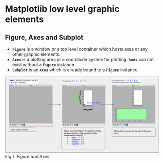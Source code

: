 # Matplotlib low level graphic elements

## Figure, Axes and Subplot

* **`Figure`** is a window or a top level container which hosts axes or any other graphic elements.
* **`Axes`** is a plotting area or a coordinate system for plotting. **`Axes`** can not exist without a **`Figure`** instance.
* **`Subplot`** is an **`Axes`** which is already bound to a **`Figure`** instance.

![figure and axes](images/figure-and-axes.png)
*Fig 1. Figure and Axes*